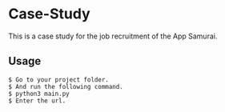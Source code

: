 # Case-Study
This is a case study for the job recruitment of the App Samurai.

## Usage

```
$ Go to your project folder.
$ And run the following command.
$ python3 main.py
$ Enter the url.
```
